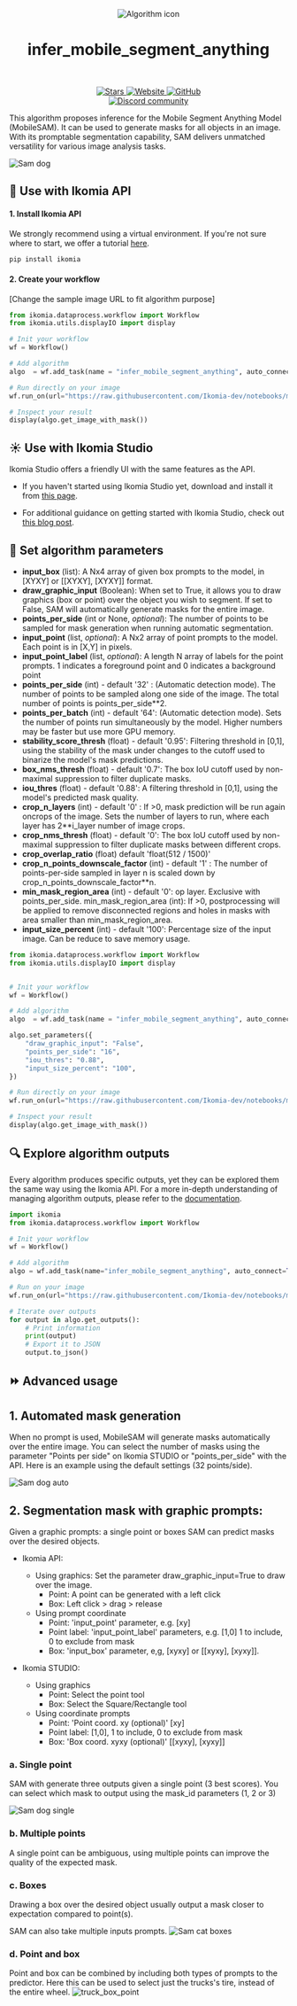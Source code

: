 <div align="center">
  <img src="https://raw.githubusercontent.com/Ikomia-hub/infer_mobile_segment_anything/main/icons/meta_icon.jpg" alt="Algorithm icon">
  <h1 align="center">infer_mobile_segment_anything</h1>
</div>
<br />
<p align="center">
    <a href="https://github.com/Ikomia-hub/infer_mobile_segment_anything">
        <img alt="Stars" src="https://img.shields.io/github/stars/Ikomia-hub/infer_mobile_segment_anything">
    </a>
    <a href="https://app.ikomia.ai/hub/">
        <img alt="Website" src="https://img.shields.io/website/http/app.ikomia.ai/en.svg?down_color=red&down_message=offline&up_message=online">
    </a>
    <a href="https://github.com/Ikomia-hub/infer_mobile_segment_anything/blob/main/LICENSE.md">
        <img alt="GitHub" src="https://img.shields.io/github/license/Ikomia-hub/infer_mobile_segment_anything.svg?color=blue">
    </a>    
    <br>
    <a href="https://discord.com/invite/82Tnw9UGGc">
        <img alt="Discord community" src="https://img.shields.io/badge/Discord-white?style=social&logo=discord">
    </a> 
</p>

This algorithm proposes inference for the Mobile Segment Anything Model (MobileSAM). It can be used to generate masks for all objects in an image. With its promptable segmentation capability, SAM delivers unmatched versatility for various image analysis tasks. 

![Sam dog](https://raw.githubusercontent.com/Ikomia-hub/infer_mobile_segment_anything/main/output.jpg)


## :rocket: Use with Ikomia API

#### 1. Install Ikomia API

We strongly recommend using a virtual environment. If you're not sure where to start, we offer a tutorial [here](https://www.ikomia.ai/blog/a-step-by-step-guide-to-creating-virtual-environments-in-python).

```sh
pip install ikomia
```

#### 2. Create your workflow

[Change the sample image URL to fit algorithm purpose]

```python
from ikomia.dataprocess.workflow import Workflow
from ikomia.utils.displayIO import display

# Init your workflow
wf = Workflow()

# Add algorithm
algo  = wf.add_task(name = "infer_mobile_segment_anything", auto_connect=True)

# Run directly on your image
wf.run_on(url="https://raw.githubusercontent.com/Ikomia-dev/notebooks/main/examples/img/img_cat.jpg")

# Inspect your result
display(algo.get_image_with_mask())
```

## :sunny: Use with Ikomia Studio

Ikomia Studio offers a friendly UI with the same features as the API.

- If you haven't started using Ikomia Studio yet, download and install it from [this page](https://www.ikomia.ai/studio).

- For additional guidance on getting started with Ikomia Studio, check out [this blog post](https://www.ikomia.ai/blog/how-to-get-started-with-ikomia-studio).

## :pencil: Set algorithm parameters


- **input_box** (list): A Nx4 array of given box prompts to the  model, in [XYXY] or [[XYXY], [XYXY]] format.
- **draw_graphic_input** (Boolean): When set to True, it allows you to draw graphics (box or point) over the object you wish to segment. If set to False, SAM will automatically generate masks for the entire image.
- **points_per_side** (int or None, *optional*): The number of points to be sampled for mask generation when running automatic segmentation.
- **input_point** (list, *optional*): A Nx2 array of point prompts to the model. Each point is in [X,Y] in pixels.
- **input_point_label** (list, *optional*): A length N array of labels for the point prompts. 1 indicates a foreground point and 0 indicates a background point
- **points_per_side** (int) - default '32' : (Automatic detection mode). The number of points to be sampled along one side of the image. The total number of points is points_per_side**2. 
- **points_per_batch** (int) - default '64': (Automatic detection mode).  Sets the number of points run simultaneously by the model. Higher numbers may be faster but use more GPU memory.
- **stability_score_thresh** (float) - default '0.95': Filtering threshold in [0,1], using the stability of the mask under changes to the cutoff used to binarize the model's mask predictions.
- **box_nms_thresh** (float) - default '0.7': The box IoU cutoff used by non-maximal suppression to filter duplicate masks.
- **iou_thres** (float) - default '0.88': A filtering threshold in [0,1], using the model's predicted mask quality.
- **crop_n_layers** (int) - default '0' : If >0, mask prediction will be run again oncrops of the image. Sets the number of layers to run, where each layer has 2**i_layer number of image crops.
- **crop_nms_thresh** (float) - default '0': The box IoU cutoff used by non-maximal suppression to filter duplicate masks between different crops.
- **crop_overlap_ratio** (float) default 'float(512 / 1500)'
- **crop_n_points_downscale_factor** (int) - default '1' : The number of points-per-side sampled in layer n is scaled down by crop_n_points_downscale_factor**n.
- **min_mask_region_area** (int) - default '0': op layer. Exclusive with points_per_side. min_mask_region_area (int): If >0, postprocessing will be applied to remove disconnected regions and holes in masks with area smaller than min_mask_region_area. 
- **input_size_percent** (int) - default '100': Percentage size of the input image. Can be reduce to save memory usage. 



```python
from ikomia.dataprocess.workflow import Workflow
from ikomia.utils.displayIO import display


# Init your workflow
wf = Workflow()

# Add algorithm
algo  = wf.add_task(name = "infer_mobile_segment_anything", auto_connect=True)

algo.set_parameters({
    "draw_graphic_input": "False",
    "points_per_side": "16",
    "iou_thres": "0.88",
    "input_size_percent": "100",
})

# Run directly on your image
wf.run_on(url="https://raw.githubusercontent.com/Ikomia-dev/notebooks/main/examples/img/img_cat.jpg")

# Inspect your result
display(algo.get_image_with_mask())
```

## :mag: Explore algorithm outputs

Every algorithm produces specific outputs, yet they can be explored them the same way using the Ikomia API. For a more in-depth understanding of managing algorithm outputs, please refer to the [documentation](https://ikomia-dev.github.io/python-api-documentation/advanced_guide/IO_management.html).

```python
import ikomia
from ikomia.dataprocess.workflow import Workflow

# Init your workflow
wf = Workflow()

# Add algorithm
algo = wf.add_task(name="infer_mobile_segment_anything", auto_connect=True)

# Run on your image  
wf.run_on(url="https://raw.githubusercontent.com/Ikomia-dev/notebooks/main/examples/img/img_cat.jpg")

# Iterate over outputs
for output in algo.get_outputs():
    # Print information
    print(output)
    # Export it to JSON
    output.to_json()
```

## :fast_forward: Advanced usage 

## 1. Automated mask generation
When no prompt is used, MobileSAM will generate masks automatically over the entire image. 
You can select the number of masks using the parameter "Points per side" on Ikomia STUDIO or "points_per_side" with the API. Here is an example using the default settings (32 points/side).  

![Sam dog auto](https://raw.githubusercontent.com/Ikomia-hub/infer_segment_anything/main/images/dog_auto_seg.png)


## 2. Segmentation mask with graphic prompts:
Given a graphic prompts: a single point or boxes SAM can predict masks over the desired objects. 
- Ikomia API: 
    - Using graphics: Set the parameter draw_graphic_input=True to draw over the image.
        - Point: A point can be generated with a left click
        - Box: Left click > drag > release
    - Using prompt coordinate
        - Point: 'input_point' parameter, e.g. [xy]
        - Point label: 'input_point_label' parameters, e.g. [1,0] 1 to include, 0 to exclude from mask
        - Box: 'input_box' parameter, e,g, [xyxy] or [[xyxy], [xyxy]].


- Ikomia STUDIO:
    - Using graphics
        - Point: Select the point tool
        - Box: Select the Square/Rectangle tool
    - Using coordinate prompts
        - Point: 'Point coord. xy (optional)' [xy]
        - Point label: [1,0], 1 to include, 0 to exclude from mask
        - Box: 'Box coord. xyxy (optional)' [[xyxy], [xyxy]]

### a. Single point 
SAM with generate three outputs given a single point (3 best scores). 
You can select which mask to output using the mask_id parameters (1, 2 or 3) 

![Sam dog single](https://raw.githubusercontent.com/Ikomia-hub/infer_segment_anything/main/images/dog_single_point.png)


### b. Multiple points
A single point can be ambiguous, using multiple points can improve the quality of the expected mask.

### c. Boxes
Drawing a box over the desired object usually output a mask closer to expectation compared to point(s). 

SAM can also take multiple inputs prompts.
![Sam cat boxes](https://raw.githubusercontent.com/Ikomia-hub/infer_segment_anything/main/images/cats_boxes.png)

### d. Point and box

Point and box can be combined by including both types of prompts to the predictor. Here this can be used to select just the trucks's tire, instead of the entire wheel.
![truck_box_point](https://raw.githubusercontent.com/Ikomia-hub/infer_segment_anything/main/images/truck_box_point.png)
